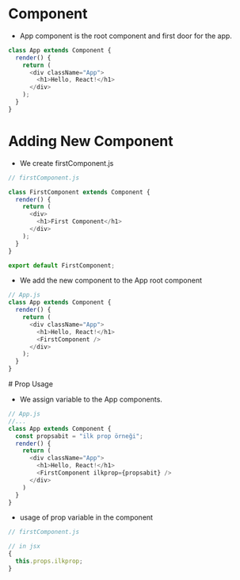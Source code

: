 # Component

- App component is the root component and first door for the app.

```js
class App extends Component {
  render() {
    return (
      <div className="App">
        <h1>Hello, React!</h1>
      </div>
    );
  }
}
```

# Adding New Component

- We create firstComponent.js

```js
// firstComponent.js

class FirstComponent extends Component {
  render() {
    return (
      <div>
        <h1>First Component</h1>
      </div>
    );
  }
}

export default FirstComponent;
```

- We add the new component to the App root component

```js
// App.js
class App extends Component {
  render() {
    return (
      <div className="App">
        <h1>Hello, React!</h1>
        <FirstComponent />
      </div>
    );
  }
}
```

# Prop Usage

- We assign variable to the App components.

```js
// App.js
//...
class App extends Component {
  const propsabit = "ilk prop örneği";
  render() {
    return (
      <div className="App">
        <h1>Hello, React!</h1>
        <FirstComponent ilkprop={propsabit} />
      </div>
    )
  }
}

```

- usage of prop variable in the component

```js
// firstComponent.js

// in jsx
{
  this.props.ilkprop;
}
```
